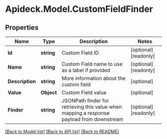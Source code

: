 # Apideck.Model.CustomFieldFinder

## Properties

Name | Type | Description | Notes
------------ | ------------- | ------------- | -------------
**Id** | **string** | Custom Field ID | [optional] [readonly] 
**Name** | **string** | Custom Field name to use as a label if provided | [optional] [readonly] 
**Description** | **string** | More information about the custom field | [optional] 
**Value** | **Object** | Custom Field value | [optional] 
**Finder** | **string** | JSONPath finder for retrieving this value when mapping a response payload from downstream | [optional] [readonly] 

[[Back to Model list]](../README.md#documentation-for-models) [[Back to API list]](../README.md#documentation-for-api-endpoints) [[Back to README]](../README.md)


